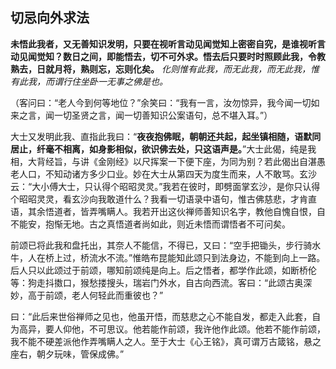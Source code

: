 ## 切忌向外求法

**未悟此我者，又无善知识发明，只要在视听言动见闻觉知上密密自究，是谁视听言动见闻觉知？数日之间，即能悟去，切不可外求。悟去后只要时时照顾此我，令教熟去，日就月将，熟则忘，忘则化矣。** *化则惟有此我，而无此我，而无此我，惟有此我，而谓行住坐卧一无事之佛是也。*

（客问曰：“老人今到何等地位？”余笑曰：“我有一言，汝勿惊异，我今闻一切如来之言，闻一切圣贤之言，闻一切善知识公案语句，总不堪入耳。”）

大士又发明此我、直指此我曰：“**夜夜抱佛眠，朝朝还共起，起坐镇相随，语默同居止，纤毫不相离，如身影相似，欲识佛去处，只这语声是。**”大士此偈，纯是我相，大背经旨，与讲《金刚经》以尺挥案一下便下座，为同为别？若此偈出自湛愚老人口，不知动诸方多少口业。妙在大士从第四天为度生而来，人不敢骂。玄沙云：“大小傅大士，只认得个昭昭灵灵。”我若在彼时，即劈面掌玄沙，是你只认得个昭昭灵灵，看玄沙向我敢道什么？我看一切语录中语句，惟古佛慈悲，才肯直语，其余悟道者，皆弄嘴瞒人。我若开出这伙禅师善知识名字，教他自愧自恨，自不能安，抱惭无地。古之真悟道者尚如此，则近未悟而谓悟者不可问矣。

前颂已将此我和盘托出，其奈人不能信，不得已，又曰：“空手把锄头，步行骑水牛，人在桥上过，桥流水不流。”惟皓布昆能知此颂只到法身边，不能到向上一路。后人只以此颂过于前颂，哪知前颂纯是向上。后之悟者，都学作此颂，如断桥伦等：狗走抖擞口，猴愁搂搜头，瑞岩门外水，自古向西流。客曰：“此颂古奥深妙，高于前颂，老人何轻此而重彼也？”

曰：“此后来世俗禅师之见也，他虽开悟，而慈悲之心不能自发，都走入此套，自为高异，要人仰他，不可思议。他若能作前颂，我许他作此颂。他若不能作前颂，我不能不硬差派他作弄嘴瞒人之人。至于大士《心王铭》，真可谓万古箴铭，悬之座右，朝夕玩味，管保成佛。”
